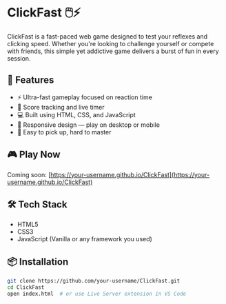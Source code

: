 # ClickFast 🖱️⚡

ClickFast is a fast-paced web game designed to test your reflexes and clicking speed. Whether you're looking to challenge yourself or compete with friends, this simple yet addictive game delivers a burst of fun in every session.

## 🚀 Features

- ⚡ Ultra-fast gameplay focused on reaction time
- 🎯 Score tracking and live timer
- 💻 Built using HTML, CSS, and JavaScript
- 📱 Responsive design — play on desktop or mobile
- 🧠 Easy to pick up, hard to master

## 🎮 Play Now

Coming soon: [https://your-username.github.io/ClickFast](https://your-username.github.io/ClickFast)

## 🛠️ Tech Stack

- HTML5
- CSS3
- JavaScript (Vanilla or any framework you used)

## 📦 Installation

```bash
git clone https://github.com/your-username/ClickFast.git
cd ClickFast
open index.html  # or use Live Server extension in VS Code
